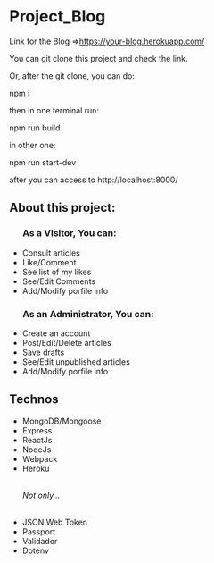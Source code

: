 # Project_Blog
Link for the Blog =>https://your-blog.herokuapp.com/

<p>You can git clone this project and check the link.</p>
<p>Or, after the git clone, you can do: </p>
<p>npm i</p>
<p>then in one terminal run: </p>
<p>npm run build</p>
<p>in other one:</p>
<p>npm run start-dev</p>
<p>after you can access to http://localhost:8000/</p>

## About this project:
<ul >
				<h3>As a Visitor, You can:</h3>
				<li>Consult articles</li>
				<li>Like/Comment</li>
				<li>See list of my likes</li>
				<li>See/Edit Comments</li>
				<li>Add/Modify porfile info</li>
			</ul>
			<ul>
				<h3>As an Administrator, You can:</h3>
				<li>Create an account</li>
				<li>Post/Edit/Delete articles</li>
				<li>Save drafts</li>
				<li>See/Edit unpublished articles</li>
				<li>Add/Modify porfile info</li>
</ul>

## Technos 

<ul>
				<li>MongoDB/Mongoose</li>
				<li>Express</li>
				<li>ReactJs</li>
				<li>NodeJs</li>
				<li>Webpack</li>
				<li>Heroku</li> <br/>
				<p><i>Not only...</i></p> <br/> 
				<li>JSON Web Token</li>
				<li>Passport</li>
				<li>Validador</li>
				<li>Dotenv</li>
</ul>
